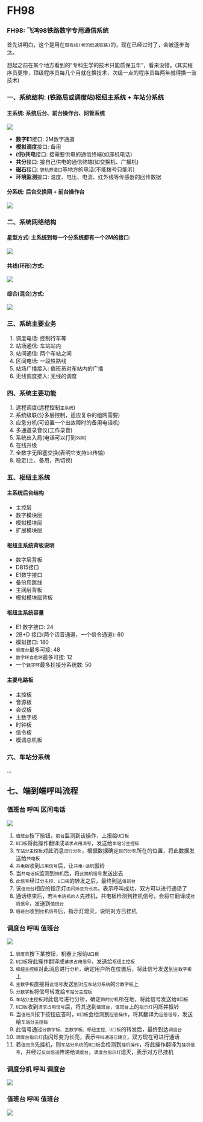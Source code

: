 # FH98

### FH98: 飞鸿98铁路数字专用通信系统

首先讲明白，这个是用在`既有线(老的低速铁路)`的，现在已经过时了，会被逐步淘汰。

想起之前在某个地方看到的“专科生学的技术只能质保五年”，看来没错。\(其实程序员更惨，顶级程序员每几个月就在换技术，次级一点的程序员每两年就得换一波技术\)

### 一、系统结构: \(铁路局或调度站\)枢纽主系统 + 车站分系统

#### 主系统: 系统后台、前台操作台、网管系统

![](../.gitbook/assets/fh98_suniu_zongxitong%20%281%29.png)

* **数字E1**接口: 2M数字通道
* **模拟调度**接口: 备用
* **\(供\)共电**接口: 接需要供电的通信终端\(如座机电话\)
* **共分**接口: 接自己供电的通信终端\(如交换机、广播机\)
* **磁石**接口: `铁轨旁道口`等地方的电话\(不能拨号只能听\)
* **环境监测**接口: 温度、电压、电流、红外线等传感器的回传数据

#### 分系统: 后台交换网 + 前台操作台

![](../.gitbook/assets/fh98_chezhan_fenxitong%20%281%29.png)

### 二、系统网络结构

#### 星型方式: 主系统到每一个分系统都有一个2M的接口:

![](../.gitbook/assets/fh98_xingxing_zuwang%20%281%29.png)

#### 共线\(环形\)方式:

![](../.gitbook/assets/fh98_gongxian_zuwang%20%281%29.png)

#### 综合\(混合\)方式:

![](../.gitbook/assets/fh98_zonghe_zuwang%20%281%29.jpg)

### 三、系统主要业务

1. 调度电话: 控制行车等
2. 站场通信: 车站站内
3. 站间通信: 两个车站之间
4. 区间电话: 一段铁路线
5. 站场广播接入: 值班员对车站内的广播
6. 无线调度接入: 无线的调度

### 四、系统主要功能

1. 远程调度\(远程控制`主系统`\)
2. 系统级联\(分多层控制，适应复杂的组网需要\)
3. 应急分机\(可设置一个出故障时的备用电话机\)
4. 多通道录音仪\(工作录音\)
5. 系统出入局\(电话可以打到`外网`\)
6. 在线升级
7. 全数字无阻塞交换\(表明它支持bit传输\)
8. 稳定\(主、备用，热切换\)

### 五、枢纽主系统

#### 主系统后台结构

* 主控层
* 数字模块层
* 模拟模块层
* 扩展模块层

#### 枢纽主系统背板说明

* 数字层背板
* DB15接口
* E1数字接口
* 备份用跳线
* 主网层背板
* 模拟模块层背板

#### 枢纽主系统容量

* E1 数字接口: 24
* 2B+D 接口\(两个话音通道，一个信令通道\): 60
* 模拟接口: 180
* `调度台`最多可接: 48
* `数字环自愈环`最多可接: 12
* 一个`数字环`最多挂接分系统数: 50

#### 主要电路板

* 主控板
* 音源板
* 会议板
* 主数字板
* 时钟板
* 信令板
* 模调总机板

### 六、车站分系统

...

## 七、端到端呼叫流程

### 值班台 呼叫 区间电话

![](../.gitbook/assets/zhi-ban-tai-hu-jiao-qu-jian-dian-hua%20%281%29.png)

1. `值班台`按下按钮，`前台`监测到该操作，上报给`U口板`
2. `U口板`将此操作翻译成`请求占用消号`，发送给`车站分主控板`
3. `车站分主控板`对此消息`进行分析`，根据数据确定`目的分机`所在的位置，将此数据发送给`共电板`
4. `共电板`收到`占用信号`后，让`共电-话机`振铃
5. 当`共电话板`监测到`摘机`后，将`此摘机信号`发送出去
6. `此信号`经过`分主控、U口板`的转发之后，最终到达`值班台`
7. 该`值班台`相应的指示灯`由闪烁变为长亮`，表示呼叫成功，双方可以进行通话了
8. 通话结束后，若`共电话机的人`先挂机，共电板检测到挂机信号，会将它翻译成`挂机信号`，发送到`值班台`
9. `值班台`收到`挂机信号`后，指示灯熄灭，说明对方已挂机

### 调度台 呼叫 值班台

![](../.gitbook/assets/tiao-du-tai-hu-jiao-zhi-ban-tai%20%281%29.png)

1. `调度员`按下某按钮，机器上报给`U口板`
2. `U口板`将此操作翻译成`请求占用信号`，发送给`枢纽主控板`
3. `枢纽主控板`对此消息进行`分析`，确定用户所在位置后，将此信号发送到`主数字板`上
4. `主数字板`直接将`此信号`发送到`对应车站分系统`的`分数字板`上
5. `分数字板`将信号转发给`车站分主控板`
6. `车站分主控板`对此信号进行分析，确定`目的分机`所在地，将此信号发送给`U口板`
7. `U口板`收到`请求占用信号`后，将其送到`值班台`，`值班台`上的`指示灯`闪烁并振铃
8. 当`值班员`按下按钮应答时，`U口板`会检测到`应答操作`，将其翻译为`应答信号`，发送给`车站分主控板`
9. 此信号通过`分数字板、主数字板、枢纽主控、U口板`的转发后，最终到达`调度台`
10. `调度台指示灯`由闪烁变为长亮，表示`呼叫通道已建立`，双方现在可进行通话
11. 若`值班员`先挂机，则`车站分系统`的`U口板`会检测到`挂机操作`，将此操作翻译为`挂机信号`，并经过`反向信道`传递给`调度台`，`调度台指示灯`熄灭，表示对方已挂机

### 调度分机 呼叫 调度台

![](../.gitbook/assets/tiao-du-fen-ji-hu-jiao-tiao-du-tai%20%281%29.png)

### 值班台 呼叫 值班台

![](../.gitbook/assets/zhi-ban-tai-hu-jiao-zhi-ban-tai%20%281%29.png)


